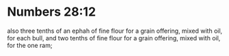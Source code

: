 # Numbers 28:12

also three tenths of an ephah of fine flour for a grain offering, mixed with oil, for each bull, and two tenths of fine flour for a grain offering, mixed with oil, for the one ram;
